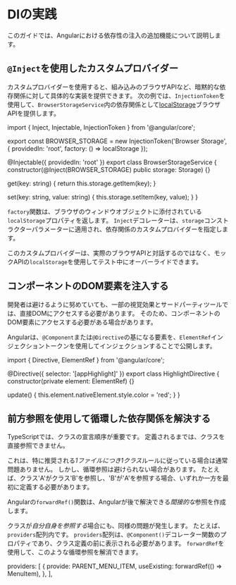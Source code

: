 # DIの実践

このガイドでは、Angularにおける依存性の注入の追加機能について説明します。

## `@Inject`を使用したカスタムプロバイダー

カスタムプロバイダーを使用すると、組み込みのブラウザAPIなど、暗黙的な依存関係に対して具体的な実装を提供できます。
次の例では、`InjectionToken`を使用して、`BrowserStorageService`内の依存関係として[localStorage](https://developer.mozilla.org/docs/Web/API/Window/localStorage)ブラウザAPIを提供します。

<docs-code header="src/app/storage.service.ts" language="typescript"
           highlight="[[3,6],[12]]">
import { Inject, Injectable, InjectionToken } from '@angular/core';

export const BROWSER_STORAGE = new InjectionToken<Storage>('Browser Storage', {
  providedIn: 'root',
  factory: () => localStorage
});

@Injectable({
  providedIn: 'root'
})
export class BrowserStorageService {
  constructor(@Inject(BROWSER_STORAGE) public storage: Storage) {}

  get(key: string) {
    return this.storage.getItem(key);
  }

  set(key: string, value: string) {
    this.storage.setItem(key, value);
  }
}
</docs-code>

`factory`関数は、ブラウザのウィンドウオブジェクトに添付されている`localStorage`プロパティを返します。
`Inject`デコレーターは、`storage`コンストラクターパラメーターに適用され、依存関係のカスタムプロバイダーを指定します。

このカスタムプロバイダーは、実際のブラウザAPIと対話するのではなく、モックAPIの`localStorage`を使用してテスト中にオーバーライドできます。

## コンポーネントのDOM要素を注入する

開発者は避けるように努めていても、一部の視覚効果とサードパーティツールでは、直接DOMにアクセスする必要があります。
そのため、コンポーネントのDOM要素にアクセスする必要がある場合があります。

Angularは、`@Component`または`@Directive`の基になる要素を、`ElementRef`インジェクショントークンを使用してインジェクションすることで公開します。

<docs-code language="typescript" highlight="[7]">
import { Directive, ElementRef } from '@angular/core';

@Directive({
  selector: '[appHighlight]'
})
export class HighlightDirective {
  constructor(private element: ElementRef) {}

  update() {
    this.element.nativeElement.style.color = 'red';
  }
}
</docs-code>

## 前方参照を使用して循環した依存関係を解決する

TypeScriptでは、クラスの宣言順序が重要です。
定義されるまでは、クラスを直接参照できません。

これは、特に推奨される*1ファイルにつき1クラス*ルールに従っている場合は通常問題ありません。
しかし、循環参照は避けられない場合があります。
たとえば、クラス'A'がクラス'B'を参照し、'B'が'A'を参照する場合、いずれか一方を最初に定義する必要があります。

Angularの`forwardRef()`関数は、Angularが後で解決できる*間接的な*参照を作成します。

クラスが*自分自身を参照する*場合にも、同様の問題が発生します。
たとえば、`providers`配列内です。
`providers`配列は、`@Component()`デコレーター関数のプロパティであり、クラス定義の前に表示される必要があります。
`forwardRef`を使用して、このような循環参照を解消できます。

<docs-code header="app.component.ts" language="typescript" highlight="[4]">
providers: [
  {
    provide: PARENT_MENU_ITEM,
    useExisting: forwardRef(() => MenuItem),
  },
],
</docs-code>
